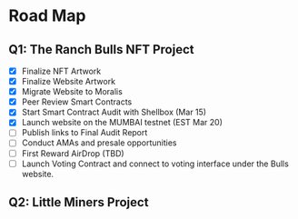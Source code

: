 # Road Map

## Q1: The Ranch Bulls NFT Project

* [x] Finalize NFT Artwork
* [x] Finalize Website Artwork
* [x] Migrate Website to Moralis
* [x] Peer Review Smart Contracts
* [x] Start Smart Contract Audit with Shellbox (Mar 15)
* [x] Launch website on the MUMBAI testnet (EST Mar 20)
* [ ] Publish links to Final Audit Report
* [ ] Conduct AMAs and presale opportunities
* [ ] First Reward AirDrop (TBD)
* [ ] Launch Voting Contract and connect to voting interface under the Bulls website.

## Q2: Little Miners Project









